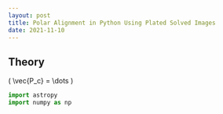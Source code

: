```yaml
---
layout: post
title: Polar Alignment in Python Using Plated Solved Images
date: 2021-11-10
---
```


## Theory

\( \vec{P_c} = \dots \)

```python
import astropy
import numpy as np
```
